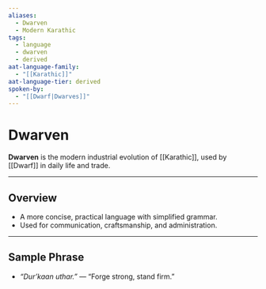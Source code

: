 ```yaml
---
aliases:
  - Dwarven
  - Modern Karathic
tags:
  - language
  - dwarven
  - derived
aat-language-family:
  - "[[Karathic]]"
aat-language-tier: derived
spoken-by:
  - "[[Dwarf|Dwarves]]"
---
```


# Dwarven

**Dwarven** is the modern industrial evolution of [[Karathic]], used by [[Dwarf]] in daily life and trade.

---

## Overview

- A more concise, practical language with simplified grammar.
- Used for communication, craftsmanship, and administration.

---

## Sample Phrase

- *“Dur’kaan uthar.”* — “Forge strong, stand firm.”
